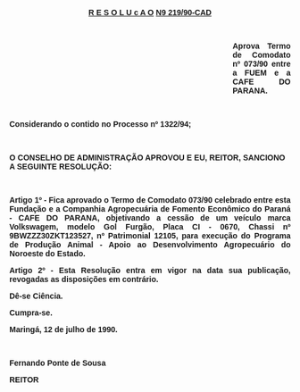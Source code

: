 <BODY>

<B><U><FONT FACE="Arial"><P ALIGN="CENTER">R E S O L U c A O</U> <U>N9 219/90-CAD</P>

</U><P>&nbsp;</P><DIR>
<DIR>
<DIR>
<DIR>
<DIR>
<DIR>
<DIR>
<DIR>
<DIR>
<DIR>

</B><P ALIGN="JUSTIFY">Aprova Termo de Comodato nº 073/90 entre a FUEM e a CAFE DO PARANA.</P>

<P>&nbsp;</P></DIR>
</DIR>
</DIR>
</DIR>
</DIR>
</DIR>
</DIR>
</DIR>
</DIR>
</DIR>

<P>Considerando o contido no Processo nº 1322/94;</P>

<P>&nbsp;</P>
<B><P>O CONSELHO DE ADMINISTRA&Ccedil;&Atilde;O APROVOU E EU, REITOR, SANCIONO A SEGUINTE RESOLU&Ccedil;&Atilde;O:</P>
</B>
<P>&nbsp;</P>
<P ALIGN="JUSTIFY">Artigo 1º - Fica aprovado o Termo de Comodato 073/90 celebrado entre esta Funda&ccedil;&atilde;o e a Companhia Agropecu&aacute;ria de Fomento Econ&ocirc;mico do Paran&aacute; - CAFE DO PARANA, objetivando a cess&atilde;o de um ve&iacute;culo marca Volkswagem, modelo Gol Furg&atilde;o, Placa CI - 0670, Chassi nº 9BWZZZ30ZKT123527, nº Patrimonial 12105, para execu&ccedil;&atilde;o do Programa de Produ&ccedil;&atilde;o Animal - Apoio ao Desenvolvimento Agropecu&aacute;rio do Noroeste do Estado.</P>
<P ALIGN="JUSTIFY">Artigo 2º - Esta Resolu&ccedil;&atilde;o entra em vigor na data sua publica&ccedil;&atilde;o, revogadas as disposi&ccedil;&otilde;es em contr&aacute;rio.</P>

<P>D&ecirc;-se Ci&ecirc;ncia. </P>
<P>Cumpra-se.</P>

<P>Maring&aacute;, 12 de julho de 1990.</P>

<P>&nbsp;</P>
<P>Fernando Ponte de Sousa</P>
<P>REITOR </P>
</FONT></BODY>
